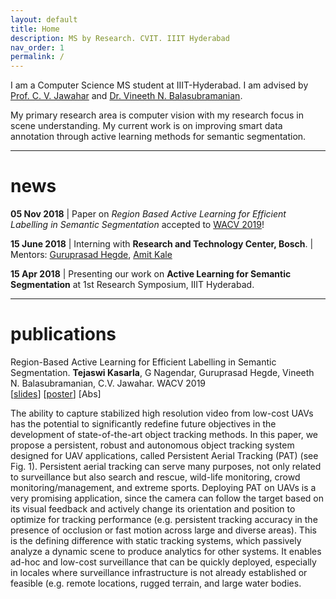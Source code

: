 ```yaml
---
layout: default
title: Home
description: MS by Research. CVIT. IIIT Hyderabad
nav_order: 1
permalink: /
---
```



I am a Computer Science MS student at IIIT-Hyderabad. I am advised by [Prof. C. V. Jawahar](http://faculty.iiit.ac.in/~jawahar/) and [Dr. Vineeth N. Balasubramanian](https://www.iith.ac.in/~vineethnb/).

My primary research area is computer vision with my research focus in scene understanding. My current work is on improving smart data annotation through active learning methods for semantic segmentation.

*** 

# news

**05 Nov 2018** | Paper on _Region Based Active Learning for Efficient Labelling in Semantic Segmentation_ accepted to [WACV 2019](wacv19.wacv.net)!

**15 June 2018** | Interning with **Research and Technology Center, Bosch**. \| Mentors: [Guruprasad Hegde](https://www.linkedin.com/in/guruprasad-hegde-657b81a/),  [Amit Kale](https://www.linkedin.com/in/kaleamit/)

**15 Apr 2018** | Presenting our work on **Active Learning for Semantic Segmentation** at 1st Research Symposium, IIIT Hyderabad.

***

# publications

Region-Based Active Learning for Efficient Labelling in Semantic Segmentation. **Tejaswi Kasarla**, G Nagendar, Guruprasad Hegde, Vineeth N. Balasubramanian, C.V. Jawahar. WACV 2019  
[[slides](assets/wacv%20spotlight%20presentation.pdf)] [[poster](assets/poster_wacv.pdf)]   <span class="links"> [<a class="abstract">Abs</a>] </span>

  <!-- Hidden abstract block -->
  
<span class="abstract hidden">
<p>The ability to capture stabilized high resolution video from low-cost UAVs has the potential to significantly redefine future objectives in the development of state-of-the-art object tracking methods. In this paper, we propose a persistent, robust and autonomous object tracking system designed for UAV applications, called Persistent Aerial Tracking (PAT) (see Fig. 1). Persistent aerial tracking can serve many purposes, not only related to surveillance but also search and rescue, wild-life monitoring, crowd monitoring/management, and extreme sports. Deploying PAT on UAVs is a very promising application, since the camera can follow the target based on its visual feedback and actively change its orientation and position to optimize for tracking performance (e.g. persistent tracking accuracy in the presence of occlusion or fast motion across large and diverse areas). This is the defining difference with static tracking systems, which passively analyze a dynamic scene to produce analytics for other systems. It enables ad-hoc and low-cost surveillance that can be quickly deployed, especially in locales where surveillance infrastructure is not already established or feasible (e.g. remote locations, rugged terrain, and large water bodies.</p>
</span>
     
  
